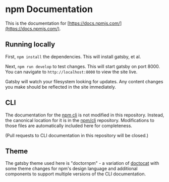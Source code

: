 # npm Documentation

This is the documentation for
[https://docs.npmjs.com/](https://docs.npmjs.com/).

## Running locally

First, `npm install` the dependencies.  This will install gatsby, et al.

Next, `npm run develop` to test changes.  This will start gatsby on port
8000.  You can navigate to `http://localhost:8000` to view the site
live.

Gatsby will watch your filesystem looking for updates.  Any content
changes you make should be reflected in the site immediately.

## CLI

The documentation for the [npm cli](https://github.com/npm/cli) is not
modified in this repository.  Instead, the canonical location for it
is in the [npm/cli](https://github.com/npm/cli) repository.  Modifications
to those files are automatically included here for completeness.

(Pull requests to CLI documentation in this repository will be closed.)

## Theme

The gatsby theme used here is "doctornpm" - a variation of
[doctocat](https://github.com/primer/doctocat) with some theme changes
for npm's design language and additional components to support multiple
versions of the CLI documentation.

